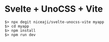 # Svelte + UnoCSS + Vite

```
$> npx degit niceaji/svelte-unocss-vite myapp
$> cd myapp
$> npm install
$> npm run dev
```

